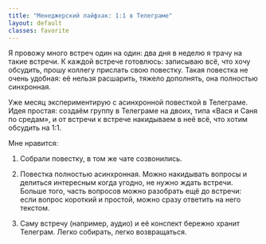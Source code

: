 ```yaml
---
title: "Менеджерский лайфхак: 1:1 в Телеграме"
layout: default
classes: favorite
---
```


Я провожу много встреч один на один: два дня в неделю я трачу на такие встречи. К каждой встрече готовлюсь: записываю всё, что хочу обсудить, прошу коллегу прислать свою повестку. Такая повестка не очень удобная: её нельзя расшарить, тяжело дополнять, она полностью синхронная.

Уже месяц экспериментирую с асинхронной повесткой в Телеграме. Идея простая: создаём группу в Телеграме на двоих, типа «Вася и Саня по средам», и от встречи к встрече накидываем в неё всё, что хотим обсудить на 1:1.

Мне нравится:  
1. Собрали повестку, в том же чате созвонились.

2. Повестка полностью асинхронная. Можно накидывать вопросы и делиться интересным когда угодно, не нужно ждать встречи. Больше того, часть вопросов можно разобрать ещё до встречи: если вопрос короткий и простой, можно сразу ответить на него текстом.

3. Саму встречу (например, аудио) и её конспект бережно хранит Телеграм. Легко собирать, легко возвращаться.
